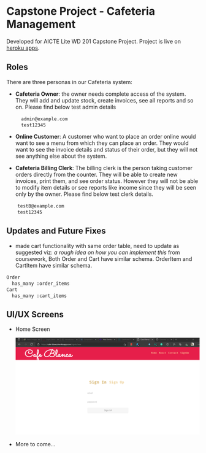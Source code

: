 # Capstone Project - Cafeteria Management

Developed for AICTE Lite WD 201 Capstone Project. Project is live on [heroku apps](https://cafe-blanca.herokuapp.com/).

## Roles

There are three personas in our Cafeteria system:

- **Cafeteria Owner**: the owner needs complete access of the system. They will add and update stock, create invoices, see all reports and so on. Please find below test admin details

  ```
    admin@example.com
    test12345
  ```

- **Online Customer**: A customer who want to place an order online would want to see a menu from which they can place an order. They would want to see the invoice details and status of their order, but they will not see anything else about the system.

- **Cafeteria Billing Clerk**: The billing clerk is the person taking customer orders directly from the counter. They will be able to create new invoices, print them, and see order status. However they will not be able to modify item details or see reports like income since they will be seen only by the owner. Please find below test clerk details.

```
    testB@example.com
    test12345
```

## Updates and Future Fixes

- made cart functionality with same order table, need to update as suggested viz: _a rough idea on how you can implement this_ from coursework, Both Order and Cart have similar schema. OrderItem and CartItem have similar schema.

```
Order
  has_many :order_items
Cart
  has_many :cart_items
```

## UI/UX Screens

- Home Screen

  ![heroku apps](docs/uiscreens/2021-12-01.png)

- More to come...
